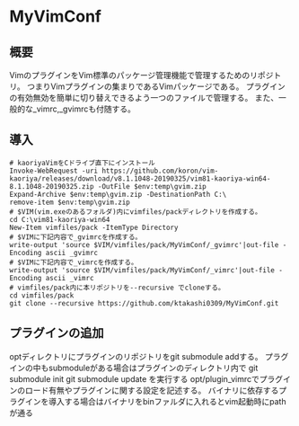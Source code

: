# MyVimConf

## 概要
VimのプラグインをVim標準のパッケージ管理機能で管理するためのリポジトリ。
つまりVimプラグインの集まりであるVimパッケージである。
プラグインの有効無効を簡単に切り替えできるよう一つのファイルで管理する。
また、一般的な_vimrc,_gvimrcも付随する。

## 導入
  
~~~
# kaoriyaVimをCドライブ直下にインストール
Invoke-WebRequest -uri https://github.com/koron/vim-kaoriya/releases/download/v8.1.1048-20190325/vim81-kaoriya-win64-8.1.1048-20190325.zip -OutFile $env:temp\gvim.zip
Expand-Archive $env:temp\gvim.zip -DestinationPath C:\
remove-item $env:temp\gvim.zip
# $VIM(vim.exeのあるフォルダ)内にvimfiles/packディレクトリを作成する。
cd C:\vim81-kaoriya-win64
New-Item vimfiles/pack -ItemType Directory
# $VIMに下記内容で_gvimrcを作成する。  
write-output 'source $VIM/vimfiles/pack/MyVimConf/_gvimrc'|out-file -Encoding ascii _gvimrc
# $VIMに下記内容で_vimrcを作成する。  
write-output 'source $VIM/vimfiles/pack/MyVimConf/_vimrc'|out-file -Encoding ascii _vimrc
# vimfiles/pack内に本リポジトリを--recursive でcloneする。  
cd vimfiles/pack
git clone --recursive https://github.com/ktakashi0309/MyVimConf.git
~~~

## プラグインの追加
optディレクトリにプラグインのリポジトリをgit submodule addする。
プラグインの中もsubmoduleがある場合はプラグインのディレクトリ内で
git submodule init
git submodule update
を実行する
opt/plugin_vimrcでプラグインのロード有無やプラグインに関する設定を記述する。
バイナリに依存するプラグインを導入する場合はバイナリをbinファルダに入れるとvim起動時にpathが通る
